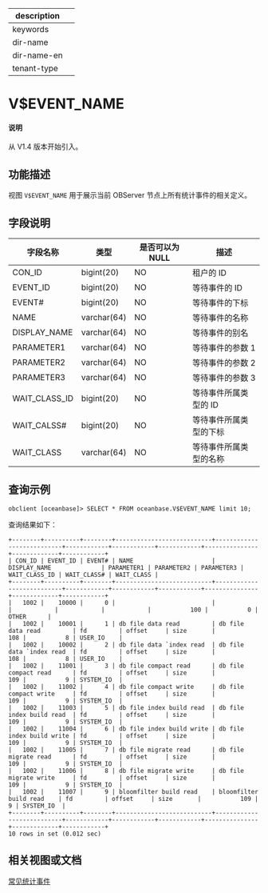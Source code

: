 |description||
|---|---|
|keywords||
|dir-name||
|dir-name-en||
|tenant-type||

# V$EVENT_NAME

<main id="notice" type='explain'>
  <h4>说明</h4>
  <p>从 V1.4 版本开始引入。</p>
</main>

## 功能描述

视图 `V$EVENT_NAME` 用于展示当前 OBServer 节点上所有统计事件的相关定义。

## 字段说明

|   **字段名称**    |   **类型**    | **是否可以为 NULL** |    **描述**    |
|---------------|-------------|----------------|--------------|
| CON_ID        | bigint(20)  | NO             | 租户的 ID       |
| EVENT_ID      | bigint(20)  | NO             | 等待事件的 ID     |
| EVENT#        | bigint(20)  | NO             | 等待事件的下标      |
| NAME          | varchar(64) | NO             | 等待事件的名称      |
| DISPLAY_NAME  | varchar(64) | NO             | 等待事件的别名      |
| PARAMETER1    | varchar(64) | NO             | 等待事件的参数 1    |
| PARAMETER2    | varchar(64) | NO             | 等待事件的参数 2    |
| PARAMETER3    | varchar(64) | NO             | 等待事件的参数 3    |
| WAIT_CLASS_ID | bigint(20)  | NO             | 等待事件所属类型的 ID |
| WAIT_CALSS#   | bigint(20)  | NO             | 等待事件所属类型的下标  |
| WAIT_CLASS    | varchar(64) | NO             | 等待事件所属类型的名称  |

## 查询示例

```shell
obclient [oceanbase]> SELECT * FROM oceanbase.V$EVENT_NAME limit 10;
```

查询结果如下：

```shell
+--------+----------+--------+---------------------------+---------------------------+------------+------------+------------+---------------+-------------+------------+
| CON_ID | EVENT_ID | EVENT# | NAME                      | DISPLAY_NAME              | PARAMETER1 | PARAMETER2 | PARAMETER3 | WAIT_CLASS_ID | WAIT_CLASS# | WAIT_CLASS |
+--------+----------+--------+---------------------------+---------------------------+------------+------------+------------+---------------+-------------+------------+
|   1002 |    10000 |      0 |                           |                           |            |            |            |           100 |           0 | OTHER      |
|   1002 |    10001 |      1 | db file data read         | db file data read         | fd         | offset     | size       |           108 |           8 | USER_IO    |
|   1002 |    10002 |      2 | db file data `index read  | db file data `index read  | fd         | offset     | size       |           108 |           8 | USER_IO    |
|   1002 |    11001 |      3 | db file compact read      | db file compact read      | fd         | offset     | size       |           109 |           9 | SYSTEM_IO  |
|   1002 |    11002 |      4 | db file compact write     | db file compact write     | fd         | offset     | size       |           109 |           9 | SYSTEM_IO  |
|   1002 |    11003 |      5 | db file index build read  | db file index build read  | fd         | offset     | size       |           109 |           9 | SYSTEM_IO  |
|   1002 |    11004 |      6 | db file index build write | db file index build write | fd         | offset     | size       |           109 |           9 | SYSTEM_IO  |
|   1002 |    11005 |      7 | db file migrate read      | db file migrate read      | fd         | offset     | size       |           109 |           9 | SYSTEM_IO  |
|   1002 |    11006 |      8 | db file migrate write     | db file migrate write     | fd         | offset     | size       |           109 |           9 | SYSTEM_IO  |
|   1002 |    11007 |      9 | bloomfilter build read    | bloomfilter build read    | fd         | offset     | size       |           109 |           9 | SYSTEM_IO  |
+--------+----------+--------+---------------------------+---------------------------+------------+------------+------------+---------------+-------------+------------+
10 rows in set (0.012 sec)
```

## 相关视图或文档

[常见统计事件](../../../../600.manage/700.monitor/200.monitor-items-introduction/100.system-monitor/200.monitor-items.md)